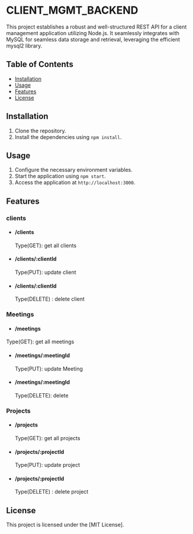 # CLIENT_MGMT_BACKEND
This project establishes a robust and well-structured REST API for a client management application utilizing Node.js. It seamlessly integrates with MySQL for seamless data storage and retrieval, leveraging the efficient mysql2 library.

## Table of Contents

- [Installation](#installation)
- [Usage](#usage)
- [Features](#features)
- [License](#license)

## Installation

1. Clone the repository.
2. Install the dependencies using `npm install`.

## Usage

1. Configure the necessary environment variables.
2. Start the application using `npm start`.
3. Access the application at `http://localhost:3000`.

## Features

### clients
- #### /clients
    Type(GET): get all clients
- #### /clients/:clientId
    Type(PUT): update client
- #### /clients/:clientId
    Type(DELETE) : delete client
### Meetings
- #### /meetings
 Type(GET): get all meetings
- #### /meetings/:meetingId
    Type(PUT): update Meeting
- #### /meetings/:meetingId
    Type(DELETE): delete 
### Projects
- #### /projects
    Type(GET): get all projects
- #### /projects/:projectId
    Type(PUT): update project
- #### /projects/:projectId
    Type(DELETE) : delete project


## License

This project is licensed under the [MIT License].

